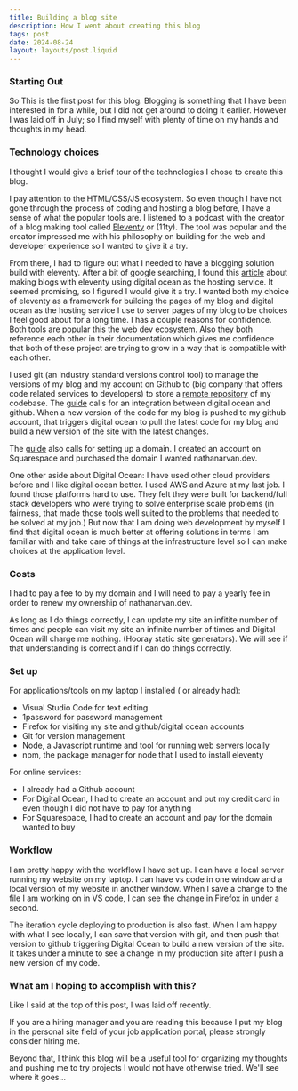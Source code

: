 ```yaml
---
title: Building a blog site
description: How I went about creating this blog
tags: post
date: 2024-08-24
layout: layouts/post.liquid
---
```


### Starting Out

So This is the first post for this blog. Blogging is something that I have been interested in for a while, but I did not get around to doing it earlier. However I was laid off in July; so I find myself with plenty of time on my hands and thoughts in my head.

###  Technology choices

I thought I would give a brief tour of the technologies I chose to create this blog.

I pay attention to the HTML/CSS/JS ecosystem. So even though I have not gone through the process of coding and hosting a blog before, I have a sense of what the popular tools are.  I listened to a podcast with the creator of a blog making tool called [Eleventy](https://www.11ty.dev/) or (11ty). The tool was popular and the creator impressed me with his philosophy on building for the web and developer experience so I wanted to give it a try.

From there, I had to figure out what I needed to have a blogging solution build with eleventy.  After a bit of google searching, I found this [article](https://www.digitalocean.com/community/tutorials/how-to-create-and-deploy-your-first-eleventy-website)  about making blogs with eleventy using digital ocean as the hosting service. It seemed promising, so I figured I would give it a try.  I wanted both my choice of eleventy as a framework for building the pages of my blog and digital ocean as the hosting service I use to server pages of my blog to be choices I feel good about for a long time.  I has a couple reasons for confidence. Both tools are popular this the web dev ecosystem.  Also they both reference each other in their documentation which gives me confidence that both of these project are trying to grow in a way that is compatible with each other.

I used git (an industry standard versions control tool) to manage the versions of my blog and my account on Github to (big company that offers code related services to developers) to store a [remote repository](https://github.com/NathanArvan/personal-blog) of my codebase.  The [guide](https://www.digitalocean.com/community/tutorials/how-to-create-and-deploy-your-first-eleventy-website) calls for an integration between digital ocean and github.  When a new version of the code for my blog is pushed to my github account, that triggers digital ocean to pull the latest code for my blog and build a new version of the site with the latest changes.  

The [guide](https://www.digitalocean.com/community/tutorials/how-to-create-and-deploy-your-first-eleventy-website) also calls for setting up a domain.  I created an account on Squarespace and purchased the domain I wanted nathanarvan.dev.

One other aside about Digital Ocean: I have used other cloud providers before and I like digital ocean better.  I used AWS and Azure at my last job.  I found those platforms hard to use.  They felt they were built for backend/full stack developers who were trying to solve enterprise scale problems (in fairness, that made those tools well suited to the problems that needed to be solved at my job.)  But now that I am doing web development by myself I find that digital ocean is much better at offering solutions in terms I am familiar with and take care of things at the infrastructure level so I can make choices at the application level.

###  Costs

I had to pay a fee to by my domain and I will need to pay a yearly fee in order to renew my ownership of nathanarvan.dev.

As long as I do things correctly, I can update my site an infitite number of times and people can visit my site an infinite number of times and Digital Ocean will charge me nothing. (Hooray static site generators).  We will see if that understanding is correct and if I can do things correctly.

### Set up

For applications/tools on my laptop I installed ( or already had):
 - Visual Studio Code for text editing
 - 1password for password management
 - Firefox for visiting my site and github/digital ocean accounts
 - Git for version management
 - Node, a Javascript runtime and tool for running web servers locally
 - npm, the package manager for node that I used to install eleventy

For online services:
 - I already had a Github account
 - For Digital Ocean, I had to create an account and put my credit card in even though I did not have to pay for anything
 - For Squarespace, I had to create an account and pay for the domain wanted to buy

###  Workflow

I am pretty happy with the workflow I have set up. I can have a local server running my website on my laptop.  I can have vs code in one window and a local version of my website in another window.  When I save a change to the file I am working on in VS code, I can see the change in Firefox in under a second.

The iteration cycle deploying to production is also fast.  When I am happy with what I see locally, I can save that version with git, and then push that version to github triggering  Digital Ocean to build a new version of the site.  It takes under a minute to see a change in my production site after I push a new version of my code.

### What am I hoping to accomplish with this?

Like I said at the top of this post, I was laid off recently.

If you are a hiring manager and you are reading this because I put my blog in the personal site field of your job application portal, please strongly consider hiring me.

Beyond that, I think this blog will be a useful tool for organizing my thoughts and pushing me to try projects I would not have otherwise tried.  We'll see where it goes...
